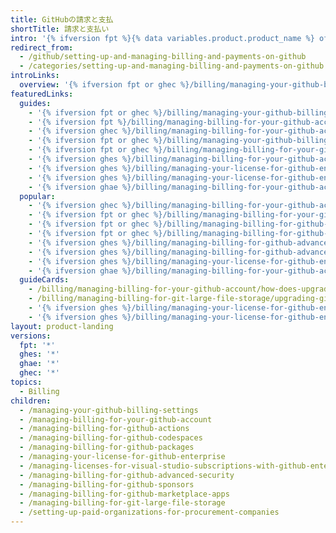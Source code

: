 ```yaml
---
title: GitHubの請求と支払
shortTitle: 請求と支払い
intro: '{% ifversion fpt %}{% data variables.product.product_name %} offers free and paid products for every account. You can upgrade or downgrade your account''s subscription and manage your billing settings at any time.{% elsif ghec or ghes or ghae %}{% data variables.product.company_short %} bills for your enterprise members'' {% ifversion ghec or ghae %}usage of {% data variables.product.product_name %}{% elsif ghes %} licence seats for {% data variables.product.product_name %}{% ifversion ghes > 3.0 %} and any additional services that you purchase{% endif %}{% endif %}. {% endif %}{% ifversion ghec %} You can view your subscription and manage your billing settings at any time. {% endif %}{% ifversion fpt or ghec %} You can also view usage and manage spending limits for {% data variables.product.product_name %} features such as {% data variables.product.prodname_actions %}, {% data variables.product.prodname_registry %}, and {% data variables.product.prodname_codespaces %}.{% endif %}'
redirect_from:
  - /github/setting-up-and-managing-billing-and-payments-on-github
  - /categories/setting-up-and-managing-billing-and-payments-on-github
introLinks:
  overview: '{% ifversion fpt or ghec %}/billing/managing-your-github-billing-settings/about-billing-on-github{% elsif ghes%}/billing/managing-billing-for-your-github-account/about-billing-for-your-enterprise{% endif %}'
featuredLinks:
  guides:
    - '{% ifversion fpt or ghec %}/billing/managing-your-github-billing-settings/adding-or-editing-a-payment-method{% endif %}'
    - '{% ifversion fpt %}/billing/managing-billing-for-your-github-account/upgrading-your-github-subscription{% endif %}'
    - '{% ifversion ghec %}/billing/managing-billing-for-your-github-account/about-billing-for-your-enterprise{% endif %}'
    - '{% ifversion fpt or ghec %}/billing/managing-your-github-billing-settings/setting-your-billing-email{% endif %}'
    - '{% ifversion fpt or ghec %}/billing/managing-billing-for-your-github-account/about-per-user-pricing{% endif %}'
    - '{% ifversion ghes %}/billing/managing-billing-for-your-github-account/viewing-the-subscription-and-usage-for-your-enterprise-account{% endif %}'
    - '{% ifversion ghes %}/billing/managing-your-license-for-github-enterprise/about-licenses-for-github-enterprise{% endif %}'
    - '{% ifversion ghes %}/billing/managing-your-license-for-github-enterprise/viewing-license-usage-for-github-enterprise{% endif %}'
    - '{% ifversion ghae %}/billing/managing-billing-for-your-github-account/about-billing-for-your-enterprise{% endif %}'
  popular:
    - '{% ifversion ghec %}/billing/managing-billing-for-your-github-account/viewing-the-subscription-and-usage-for-your-enterprise-account{% endif %}'
    - '{% ifversion fpt or ghec %}/billing/managing-billing-for-your-github-account/downgrading-your-github-subscription{% endif %}'
    - '{% ifversion fpt or ghec %}/billing/managing-billing-for-github-actions/about-billing-for-github-actions{% endif %}'
    - '{% ifversion fpt or ghec %}/billing/managing-billing-for-github-codespaces/about-billing-for-codespaces{% endif %}'
    - '{% ifversion ghes %}/billing/managing-billing-for-github-advanced-security/about-billing-for-github-advanced-security{% endif %}'
    - '{% ifversion ghes %}/billing/managing-billing-for-github-advanced-security/viewing-your-github-advanced-security-usage{% endif %}'
    - '{% ifversion ghes %}/billing/managing-your-license-for-github-enterprise/uploading-a-new-license-to-github-enterprise-server{% endif %}'
    - '{% ifversion ghae %}/billing/managing-billing-for-your-github-account/about-billing-for-your-enterprise{% endif %}'
  guideCards:
    - /billing/managing-billing-for-your-github-account/how-does-upgrading-or-downgrading-affect-the-billing-process
    - /billing/managing-billing-for-git-large-file-storage/upgrading-git-large-file-storage
    - '{% ifversion ghes %}/billing/managing-your-license-for-github-enterprise/downloading-your-license-for-github-enterprise{% endif %}'
    - '{% ifversion ghes %}/billing/managing-your-license-for-github-enterprise/syncing-license-usage-between-github-enterprise-server-and-github-enterprise-cloud{% endif %}'
layout: product-landing
versions:
  fpt: '*'
  ghes: '*'
  ghae: '*'
  ghec: '*'
topics:
  - Billing
children:
  - /managing-your-github-billing-settings
  - /managing-billing-for-your-github-account
  - /managing-billing-for-github-actions
  - /managing-billing-for-github-codespaces
  - /managing-billing-for-github-packages
  - /managing-your-license-for-github-enterprise
  - /managing-licenses-for-visual-studio-subscriptions-with-github-enterprise
  - /managing-billing-for-github-advanced-security
  - /managing-billing-for-github-sponsors
  - /managing-billing-for-github-marketplace-apps
  - /managing-billing-for-git-large-file-storage
  - /setting-up-paid-organizations-for-procurement-companies
---
```


